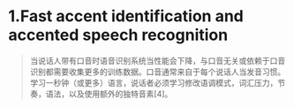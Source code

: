 # 1.Fast accent identification and accented speech recognition
> 当说话人带有口音时语音识别系统当性能会下降，与口音无关或依赖于口音识别都需要收集更多的训练数据。口音通常来自于每个说话人当发音习惯。学习一秒钟（或更多）语言，说话者必须学习修改语调模式，词汇压力，节奏，语法，以及使用额外的独特音素[4]。